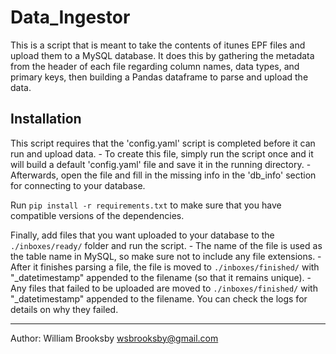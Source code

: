 # Data_Ingestor

This is a script that is meant to take the contents of itunes EPF files and upload them to a MySQL database.
It does this by gathering the metadata from the header of each file regarding column names, data types, and primary keys,
then building a Pandas dataframe to parse and upload the data.

## Installation

This script requires that the 'config.yaml' script is completed before it can run and upload data.
	- To create this file, simply run the script once and it will build a default 'config.yaml' file and save it in the running directory.
	- Afterwards, open the file and fill in the missing info in the 'db_info' section for connecting to your database.

Run `pip install -r requirements.txt` to make sure that you have compatible versions of the dependencies.

Finally, add files that you want uploaded to your database to the `./inboxes/ready/` folder and run the script.
	- The name of the file is used as the table name in MySQL, so make sure not to include any file extensions.
	- After it finishes parsing a file, the file is moved to `./inboxes/finished/` with "_datetimestamp" appended to the filename (so that it remains unique).
	- Any files that failed to be uploaded are moved to `./inboxes/finished/` with "_datetimestamp" appended to the filename. You can check the logs for details on why they failed.
	
----------------------------------
Author: William Brooksby
wsbrooksby@gmail.com